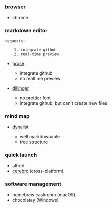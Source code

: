 ### browser

- chrome

### markdown editor

    requests:

        1. integrate github
        2. real-time preview


- [prose](prose.io)

    * integrate github
    * no realtime preview

- [dillinger](dillinger.io)

    * no prettier font
    * integrate github, but can't create new files

### mind map

- [dynalist](dynalist.io)

    * well markdownable
    * tree structure

### quick launch

- alfred
- [cerebro](cerebroapp.com) (cross-platform)

### software management

- homebrew caskroom (macOS)
- chocolatey (Windows)
